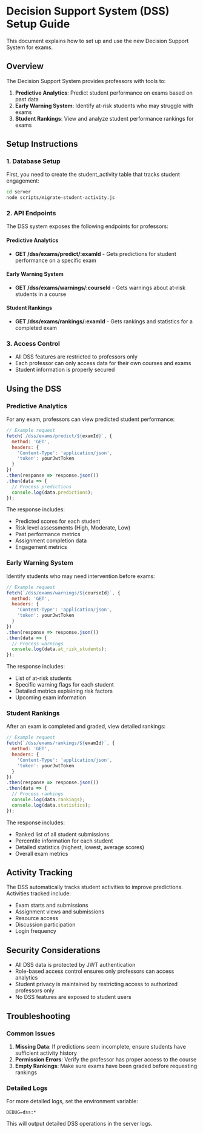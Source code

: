 # Decision Support System (DSS) Setup Guide

This document explains how to set up and use the new Decision Support System for exams.

## Overview

The Decision Support System provides professors with tools to:

1. **Predictive Analytics**: Predict student performance on exams based on past data
2. **Early Warning System**: Identify at-risk students who may struggle with exams
3. **Student Rankings**: View and analyze student performance rankings for exams

## Setup Instructions

### 1. Database Setup

First, you need to create the student_activity table that tracks student engagement:

```bash
cd server
node scripts/migrate-student-activity.js
```

### 2. API Endpoints

The DSS system exposes the following endpoints for professors:

#### Predictive Analytics
- **GET /dss/exams/predict/:examId** - Gets predictions for student performance on a specific exam

#### Early Warning System
- **GET /dss/exams/warnings/:courseId** - Gets warnings about at-risk students in a course

#### Student Rankings
- **GET /dss/exams/rankings/:examId** - Gets rankings and statistics for a completed exam

### 3. Access Control

- All DSS features are restricted to professors only
- Each professor can only access data for their own courses and exams
- Student information is properly secured

## Using the DSS

### Predictive Analytics

For any exam, professors can view predicted student performance:

```javascript
// Example request
fetch(`/dss/exams/predict/${examId}`, {
  method: 'GET',
  headers: {
    'Content-Type': 'application/json',
    'token': yourJwtToken
  }
})
.then(response => response.json())
.then(data => {
  // Process predictions
  console.log(data.predictions);
});
```

The response includes:
- Predicted scores for each student
- Risk level assessments (High, Moderate, Low)
- Past performance metrics
- Assignment completion data
- Engagement metrics

### Early Warning System

Identify students who may need intervention before exams:

```javascript
// Example request
fetch(`/dss/exams/warnings/${courseId}`, {
  method: 'GET',
  headers: {
    'Content-Type': 'application/json',
    'token': yourJwtToken
  }
})
.then(response => response.json())
.then(data => {
  // Process warnings
  console.log(data.at_risk_students);
});
```

The response includes:
- List of at-risk students
- Specific warning flags for each student
- Detailed metrics explaining risk factors
- Upcoming exam information

### Student Rankings

After an exam is completed and graded, view detailed rankings:

```javascript
// Example request
fetch(`/dss/exams/rankings/${examId}`, {
  method: 'GET',
  headers: {
    'Content-Type': 'application/json',
    'token': yourJwtToken
  }
})
.then(response => response.json())
.then(data => {
  // Process rankings
  console.log(data.rankings);
  console.log(data.statistics);
});
```

The response includes:
- Ranked list of all student submissions
- Percentile information for each student
- Detailed statistics (highest, lowest, average scores)
- Overall exam metrics

## Activity Tracking

The DSS automatically tracks student activities to improve predictions. Activities tracked include:
- Exam starts and submissions
- Assignment views and submissions
- Resource access
- Discussion participation
- Login frequency

## Security Considerations

- All DSS data is protected by JWT authentication
- Role-based access control ensures only professors can access analytics
- Student privacy is maintained by restricting access to authorized professors only
- No DSS features are exposed to student users

## Troubleshooting

### Common Issues

1. **Missing Data**: If predictions seem incomplete, ensure students have sufficient activity history
2. **Permission Errors**: Verify the professor has proper access to the course
3. **Empty Rankings**: Make sure exams have been graded before requesting rankings

### Detailed Logs

For more detailed logs, set the environment variable:
```
DEBUG=dss:*
```

This will output detailed DSS operations in the server logs. 